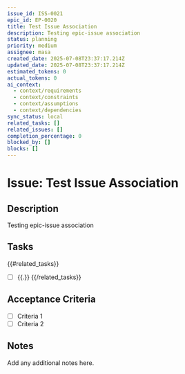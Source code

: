 ```yaml
---
issue_id: ISS-0021
epic_id: EP-0020
title: Test Issue Association
description: Testing epic-issue association
status: planning
priority: medium
assignee: masa
created_date: 2025-07-08T23:37:17.214Z
updated_date: 2025-07-08T23:37:17.214Z
estimated_tokens: 0
actual_tokens: 0
ai_context:
  - context/requirements
  - context/constraints
  - context/assumptions
  - context/dependencies
sync_status: local
related_tasks: []
related_issues: []
completion_percentage: 0
blocked_by: []
blocks: []
---
```


# Issue: Test Issue Association

## Description
Testing epic-issue association

## Tasks
{{#related_tasks}}
- [ ] {{.}}
{{/related_tasks}}

## Acceptance Criteria
- [ ] Criteria 1
- [ ] Criteria 2

## Notes
Add any additional notes here.
